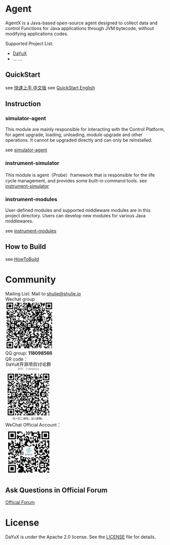 # Agent

AgentX is a Java-based open-source agent designed to collect data and control Functions for Java applications through JVM bytecode, without modifying applications codes.

Supported Project List:
- [DaYuX](https://github.com/shulieTech/DaYuX)
- ... ...

## QuickStart

see [快速上手 中文版](https://github.com/shulieTech/AgentX/blob/main/doc/QuickStart.md)
see [QuickStart English](https://github.com/shulieTech/AgentX/blob/main/doc/QuickStartInEnglish.md)

## Instruction

### simulator-agent
This module are mainly responsible for interacting with the Control Platform, for agent upgrade, loading, unloading, module upgrade and other operations. It cannot be upgraded directly and can only be reinstalled.

see [simulator-agent](https://github.com/shulieTech/AgentX/blob/main/doc/instrument-simulator/README.md)

### instrument-simulator
This module is agent（Probe）framework that is responsible for the life cycle management, and provides some built-in command tools. 
see [instrument-simulator](https://github.com/shulieTech/AgentX/blob/main/doc/instrument-simulator/README.md)

### instrument-modules
User-defined modules and supported middleware modules are in this project directory. Users can develop new modules for various Java middlewares. 

see [instrument-modules](https://github.com/shulieTech/AgentX/blob/main/doc/instrument-modules/README.md)

## How to Build

see [HowToBuild](https://github.com/shulieTech/AgentX/blob/main/doc/HowToBuild.md)

# Community
Mailing List: Mail to shulie@shulie.io<br/>
Wechat group<br/>
<img src="https://raw.githubusercontent.com/shulieTech/Images/main/code1.png" width="30%" height="30%">
<br/>
QQ group: **118098566**<br/>
QR code：<br/>
<img src="https://raw.githubusercontent.com/shulieTech/Images/main/qq_group2.png" width="30%" height="30%">
<br/>
WeChat Official Account：<br/>
<img src="https://raw.githubusercontent.com/shulieTech/Images/main/shulie.png" width="30%" height="30%">

## Ask Questions in Official Forum
[Official Forum](https://news.shulie.io/?page_id=2477)

# License
DaYuX is under the Apache 2.0 license. See the [LICENSE](https://github.com/shulieTech/DaYuX/blob/main/LICENSE?_blank) file for details.
